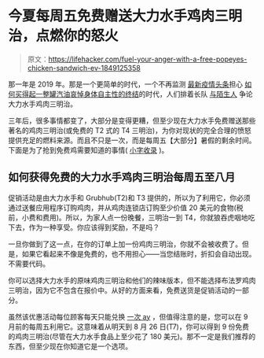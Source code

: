 # 今夏每周五免费赠送大力水手鸡肉三明治，点燃你的怒火

> 原文：<https://lifehacker.com/fuel-your-anger-with-a-free-popeyes-chicken-sandwich-ev-1849125358>

那一年是 2019 年。那是一个更简单的时代，一个不再监测 [最新疫情头条](https://lifehacker.com/we-are-not-ready-for-monkeypox-1849035126)担心 [如何买得起一整罐汽油](https://lifehacker.com/the-fastest-way-to-find-the-cheapest-gas-in-your-area-1848554597)[哀悼身体自主性的终结](https://lifehacker.com/where-to-donate-locally-to-help-people-access-abortions-1848873651)的时代，人们排着长队 [与陌生人](https://www.businessinsider.com/popeyes-chicken-sandwich-return-linked-to-violent-incidents-list-2019-11) 争论大力水手鸡肉三明治。



三年后，很多事情都变了，大部分是变得更糟，但至少现在大力水手免费赠送那些著名的鸡肉三明治(或免费的 T2 式的 T4 三明治)，为你对现状的完全合理的愤怒提供充足的燃料来源。而且不只是一次，而是每周五[](https://www.qsrmagazine.com/news/popeyes-give-out-free-chicken-sandwiches-fridays-through-grubhub)【大部分】暑假的剩余时间。下面是为了抢到免费鸡需要知道的事情( [小字收录](https://lp-stage.grubhub.com/popeyes-free-sandwich-fridays-2022/) )。

## 如何获得免费的大力水手鸡肉三明治每周五至八月

促销活动是由大力水手和 Grubhub(T2)和 T3 提供的，所以为了利用它，你必须通过送餐应用程序订购鸡肉，并从鸡肉连锁店订购至少价值 20 美元的食物(税前，小费和费用)。所以，为家人点一份晚餐，三明治一到 T4，你就狼吞虎咽地吃下去，作为一种享受。你应该得到奖励，不是吗？

一旦你做到了这一点，在你的订单上加一份鸡肉三明治，你就不会被收费了。但是，如果它看起来不像是免费的，也不用担心——当您结账时，折扣会自动出现。不需要代码。

你可以选择大力水手的原味鸡肉三明治和他们的辣味版本，但不能选择布法罗鸡肉三明治，因为它不包含在报价中。从好的方面来看，免费送货是促销活动的一部分。

虽然该优惠活动每位顾客每天只能兑换 [一次 ay](https://lp-stage.grubhub.com/popeyes-free-sandwich-fridays-2022/) ，但值得注意的是，您可以在 9 月前的每周五利用它。这意味着从明天到 8 月 26 日(T7)，你可以得到 9 份免费的鸡肉三明治(尽管在大力水手食品上至少花了 180 美元)。那不一定是我们推荐的东西，但至少现在你知道它是一个选项。